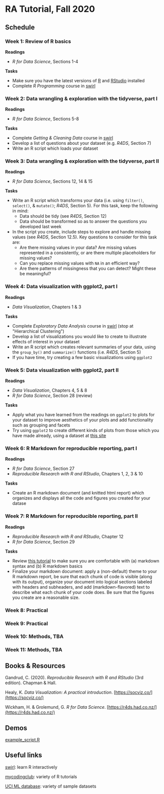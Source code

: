 # RA Tutorial, Fall 2020

## Schedule

### Week 1: Review of R basics

**Readings**
- *R for Data Science*, Sections 1-4

**Tasks**
- Make sure you have the latest versions of [R](https://www.r-project.org/) and [RStudio](https://rstudio.com/products/rstudio/) installed
- Complete *R Programming* course in [swirl](https://swirlstats.com/students.html)

### Week 2: Data wrangling & exploration with the tidyverse, part I

**Readings**
- *R for Data Science*, Sections 5-8

**Tasks**
- Complete *Getting & Cleaning Data* course in [swirl](https://swirlstats.com/students.html)
- Develop a list of questions about your dataset (e.g. *R4DS*, Section 7)
- Write an R script which loads your dataset

### Week 3: Data wrangling & exploration with the tidyverse, part II

**Readings**
- *R for Data Science*, Sections 12, 14 & 15

**Tasks**
- Write an R script which transforms your data (i.e. using `filter()`, `select()`, & `mutate()`; *R4DS*, Section 5). For this task, keep the following in mind:
  - Data should be tidy (see *R4DS*, Section 12)
  - Data should be transformed so as to answer the questions you developed last week
- In the script you create, include steps to explore and handle missing values (see *R4DS*, Section 12.5). Key questions to consider for this task are:
  - Are there missing values in your data? Are missing values represented in a consistently, or are there multiple placeholders for missing values? 
  - Can you replace missing values with `NA` in an efficient way?
  - Are there patterns of missingness that you can detect? Might these be meaningful?

### Week 4: Data visualization with ggplot2, part I

**Readings**
- *Data Visualization*, Chapters 1 & 3

**Tasks**
- Complete *Exploratory Data Analysis* course in [swirl](https://swirlstats.com/students.html) (stop at 
"Hierarchical Clustering")
- Develop a list of visualizations you would like to create to illustrate effects of interest in your dataset
- Write an R script which creates relevant summaries of your data, using the `group_by()` and `summarize()` functions (i.e. *R4DS*, Section 5)
- If you have time, try creating a few basic visualizations using `ggplot2`

### Week 5: Data visualization with ggplot2, part II

**Readings**
- *Data Visualization*, Chapters 4, 5 & 8
- *R for Data Science*, Section 28 (review)

**Tasks**
- Apply what you have learned from the readings on `ggplot2` to plots for your dataset to improve aesthetics of your plots and add functionality such as grouping and facets
- Try using `ggplot2` to create different kinds of plots from those which you have made already, using a dataset at [this site](https://github.com/rfordatascience/tidytuesday)

### Week 6: R Markdown for reproducible reporting, part I

**Readings**
- *R for Data Science*, Section 27
- *Reproducible Research with R and RStudio*, Chapters 1, 2, 3 & 10

**Tasks**
- Create an R markdown document (and knitted html report) which organizes and displays all the code and figures you created for your datase

### Week 7: R Markdown for reproducible reporting, part II

**Readings**
- *Reproducible Research with R and RStudio*, Chapter 12
- *R for Data Science*, Section 29

**Tasks**
- Review [this tutorial](https://ourcodingclub.github.io/tutorials/rmarkdown/) to make sure you are comfortable with (a) markdown syntax and (b) R markdown basics
- Finalize your markdown document: apply a (non-default) theme to your R markdown report, be sure that each chunk of code is visible (along with its output), organize your document into logical sections labeled with headers and subheaders, and add (markdown-flavored) text to describe what each chunk of your code does. Be sure that the figures you create are a reasonable size.

### Week 8: Practical

### Week 9: Practical

### Week 10: Methods, TBA

### Week 11: Methods, TBA

## Books & Resources

Gandrud, C. (2020). *Reproducible Research with R and RStudio* (3rd edition). Chapman & Hall.

Healy, K. *Data Visualization: A practical introduction*. [https://socviz.co/](https://socviz.co/)

Wickham, H. & Grolemund, G. *R for Data Science*. [https://r4ds.had.co.nz/](https://r4ds.had.co.nz/)

## Demos

[example_script.R](https://drive.google.com/file/d/1aBXjcbxlCJy8HSl7hnBTpQC__XKvrYh8/view?usp=sharing)

## Useful links

[swirl](https://swirlstats.com/students.html): learn R interactively

[mycodingclub](https://ourcodingclub.github.io/tutorials.html): variety of R tutorials

[UCI ML database](http://archive.ics.uci.edu/ml/datasets.php?format=&task=&att=&area=&numAtt=&numIns=&type=&sort=taskDown&view=table): variety of sample datasets
